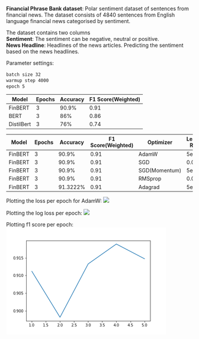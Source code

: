 **Financial Phrase Bank dataset**:
Polar sentiment dataset of sentences from financial news. The dataset consists of 4840 sentences from English language financial news categorised by sentiment. 

The dataset contains two columns <br>
**Sentiment**: The sentiment can be negative, neutral or positive.
<br>
**News Headline**: Headlines of the news articles.
Predicting the sentiment based on the news headlines.

Parameter settings:

    batch size 32
    warmup step 4000
    epoch 5

| Model | Epochs | Accuracy | F1 Score(Weighted) |
| --- | --- | --- | --- |
| FinBERT| 3 | 90.9% | 0.91|
| BERT | 3 | 86% |0.86|
| DistilBert | 3 | 76% |0.74|



| Model | Epochs | Accuracy | F1 Score(Weighted) | Optimizer | Learning Rate $\gamma$| Momentum $\eta$ | Alpha $\alpha$ |
| --- | --- | --- | --- | --- | --- | --- | --- |
| FinBERT| 3 | 90.9% | 0.91 | AdamW | 5e-5 |
| FinBERT| 3 | 90.9% | 0.91 | SGD   | 0.01 | 
| FinBERT| 3 | 90.9% | 0.91 | SGD(Momentum)| 5e-5 | 0.001|
| FinBERT| 3 | 90.9% | 0.91 | RMSprop | 0.01 | 0.01 | 0.99
| FinBERT| 3 | 91.3222% | 0.91 | Adagrad | 5e-5 |

Plotting the loss per epoch for AdamW:
<img src = "optim1_adam/1.loss_f1.png">

Plotting the log loss per epoch:
<img src = "optim1_adam/2.loss_epoch.png">

Plotting f1 score per epoch:
<img src = "loss_f1.png">


















